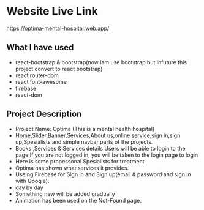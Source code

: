 # Website Live Link #
https://optima-mental-hospital.web.app/
## What I have used ##
* react-bootstrap & bootstrap(now iam use bootstrap but infuture this project convert to react bootstrap)
* react router-dom
* react font-awesome
* firebase
* react-dom

## Project Description ##
* Project Name: Optima (This is a mental health hospital)
* Home,Slider,Banner,Services,About us,online service,sign in,sign up,Spesialists and simple navbar parts of the projects.
* Books ,Services & Services details Users will be able to login to the page.If you are not logged in, you will be taken to the login page to login
* Here is some propessonal Spesialists for treatment.
* Optima has shown what services it provides.
* Useing Firebase for Sign in and Sign up(email & password and sign in with Google).
* day by day 
* Something new will be added gradually
* Animation has been used on the Not-Found page.